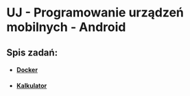 # UJ - Programowanie urządzeń mobilnych - Android

## Spis zadań: 

- [<h4>Docker</h4>](https://github.com/wszlosek/UJ-Android/tree/main/Tasks/Docker)

- [<h4>Kalkulator</h4>](https://github.com/wszlosek/UJ-Android/tree/main/Tasks/Calculator)